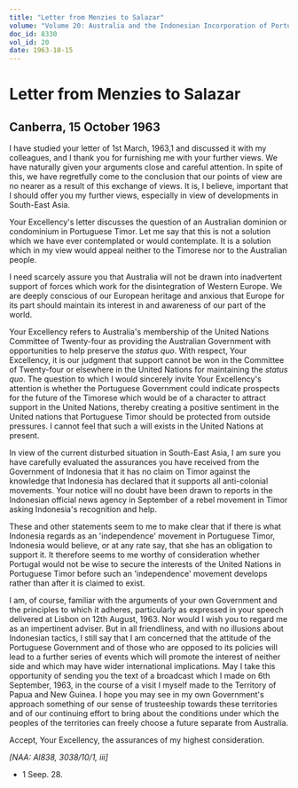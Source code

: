 ```yaml
---
title: "Letter from Menzies to Salazar"
volume: "Volume 20: Australia and the Indonesian Incorporation of Portuguese Timor, 1974-1976"
doc_id: 8330
vol_id: 20
date: 1963-10-15
---
```


# Letter from Menzies to Salazar

## Canberra, 15 October 1963

I have studied your letter of 1st March, 1963,1 and discussed it with my colleagues, and I thank you for furnishing me with your further views. We have naturally given your arguments close and careful attention. In spite of this, we have regretfully come to the conclusion that our points of view are no nearer as a result of this exchange of views. It is, I believe, important that I should offer you my further views, especially in view of developments in South-East Asia.

Your Excellency's letter discusses the question of an Australian dominion or condominium in Portuguese Timor. Let me say that this is not a solution which we have ever contemplated or would contemplate. It is a solution which in my view would appeal neither to the Timorese nor to the Australian people.

I need scarcely assure you that Australia will not be drawn into inadvertent support of forces which work for the disintegration of Western Europe. We are deeply conscious of our European heritage and anxious that Europe for its part should maintain its interest in and awareness of our part of the world.

Your Excellency refers to Australia's membership of the United Nations Committee of Twenty-four as providing the Australian Government with opportunities to help preserve the _status quo_. With respect, Your Excellency, it is our judgment that support cannot be won in the Committee of Twenty-four or elsewhere in the United Nations for maintaining the _status quo_. The question to which I would sincerely invite Your Excellency's attention is whether the Portuguese Government could indicate prospects for the future of the Timorese which would be of a character to attract support in the United Nations, thereby creating a positive sentiment in the United nations that Portuguese Timor should be protected from outside pressures. I cannot feel that such a will exists in the United Nations at present.

In view of the current disturbed situation in South-East Asia, I am sure you have carefully evaluated the assurances you have received from the Government of Indonesia that it has no claim on Timor against the knowledge that Indonesia has declared that it supports all anti-colonial movements. Your notice will no doubt have been drawn to reports in the Indonesian official news agency in September of a rebel movement in Timor asking Indonesia's recognition and help.

These and other statements seem to me to make clear that if there is what Indonesia regards as an 'independence' movement in Portuguese Timor, Indonesia would believe, or at any rate say, that she has an obligation to support it. It therefore seems to me worthy of consideration whether Portugal would not be wise to secure the interests of the United Nations in Portuguese Timor before such an 'independence' movement develops rather than after it is claimed to exist.

I am, of course, familiar with the arguments of your own Government and the principles to which it adheres, particularly as expressed in your speech delivered at Lisbon on 12th August, 1963. Nor would I wish you to regard me as an impertinent adviser. But in all friendliness, and with no illusions about Indonesian tactics, I still say that I am concerned that the attitude of the Portuguese Government and of those who are opposed to its policies will lead to a further series of events which will promote the interest of neither side and which may have wider international implications. May I take this opportunity of sending you the text of a broadcast which I made on 6th September, 1963, in the course of a visit I myself made to the Territory of Papua and New Guinea. I hope you may see in my own Government's approach something of our sense of trusteeship towards these territories and of our continuing effort to bring about the conditions under which the peoples of the territories can freely choose a future separate from Australia.

Accept, Your Excellency, the assurances of my highest consideration.

_[NAA: Al838, 3038/10/1, iii]_

  * 1 Seep. 28. 


